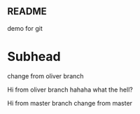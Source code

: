 ## README

demo for git

# Subhead

change from oliver branch


Hi from oliver branch hahaha what the hell?

Hi from master branch
change from master
